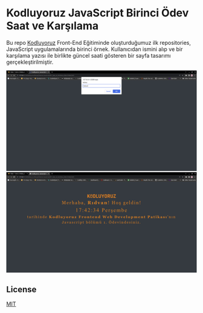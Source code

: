 # Kodluyoruz JavaScript Birinci Ödev Saat ve Karşılama

Bu repo [Kodluyoruz](https://www.kodluyoruz.org) Front-End Eğitiminde oluşturduğumuz ilk repositories, JavaScript uygulamalarında birinci örnek. Kullanıcıdan ismini alıp ve bir karşılama yazısı ile birlikte güncel saati gösteren bir sayfa tasarımı gerçekleştirilmiştir.

![github](images/SaatveKarsilama.png)
![github](images/SaatveKarsilama2.png)


## License
[MIT](https://choosealicense.com/licenses/mit/)